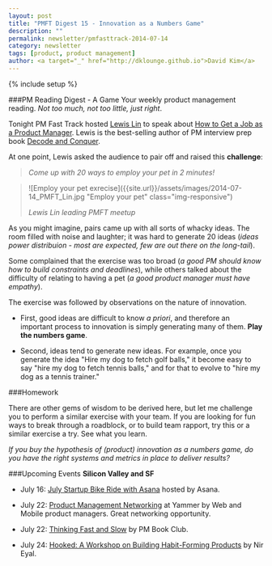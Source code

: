 ```yaml
---
layout: post
title: "PMFT Digest 15 - Innovation as a Numbers Game"
description: ""
permalink: newsletter/pmfasttrack-2014-07-14
category: newsletter
tags: [product, product management]
author: <a target="_" href="http://dklounge.github.io">David Kim</a>
---
```

{% include setup %}

###PM Reading Digest - A Game
Your weekly product management reading. _Not too much, not too little, just right_.

Tonight PM Fast Track hosted <a target="_" href="http://www.lewis-lin.com/">Lewis Lin</a> to speak about <a target="_" href="http://www.meetup.com/ProductManagementFastTrack/events/191400832/">How to Get a Job as a Product Manager</a>.  Lewis is the best-selling author of PM interview prep book <a target="_" href="http://www.amazon.com/gp/product/B00IGIUMQ0/ref=as_li_tl?ie=UTF8&camp=1789&creative=390957&creativeASIN=B00IGIUMQ0&linkCode=as2&tag=pmft-20&linkId=BYCR5YM5LLTAWVS7">Decode and Conquer</a>.

At one point, Lewis asked the audience to pair off and raised this __challenge__:

>_Come up with 20 ways to employ your pet in 2 minutes!_
>

> ![Employ your pet exrecise]({{site.url}}/assets/images/2014-07-14_PMFT_Lin.jpg "Employ your pet" class="img-responsive")
>
> _Lewis Lin leading PMFT meetup_

As you might imagine, pairs came up with all sorts of whacky ideas.  The room filled with noise and laughter; it was hard to generate 20 ideas (_ideas power distribuion - most are expected, few are out there on the long-tail_).

Some complained that the exercise was too broad (_a good PM should know how to build constraints and deadlines_), while others talked about the difficulty of relating to having a pet (_a good product manager must have empathy_).

The exercise was followed by observations on the nature of innovation.

* First, good ideas are difficult to know _a priori_, and therefore an important process to innovation is simply generating many of them.  __Play the numbers game__.

* Second, ideas tend to generate new ideas.  For example, once you generate the idea "Hire my dog to fetch golf balls," it become easy to say "hire my dog to fetch tennis balls," and for that to evolve to "hire my dog as a tennis trainer."

###Homework

There are other gems of wisdom to be derived here, but let me challenge you to perform a similar exercise with your team.  If you are looking for fun ways to break through a roadblock, or to build team rapport, try this or a similar exercise a try.  See what you learn.

_If you buy the hypothesis of (product) innovation as a numbers game, do you have the right systems and metrics in place to deliver results?_

###Upcoming Events
__Silicon Valley and SF__

* July 16: <a target="_" href="http://www.meetup.com/Startup-Bike-SF/events/191503552/">July Startup Bike Ride with Asana</a> hosted by Asana.

* July 22: <a target="_" href="http://www.meetup.com/SF-Product-Managers/events/188583982/">Product Management Networking</a> at Yammer by Web and Mobile product managers. Great networking opportunity.

* July 22: <a target="_" href="http://www.meetup.com/SF-Product-Management-Book-Club/events/188690572/">Thinking Fast and Slow</a> by PM Book Club.

* July 24: <a target="_" href="http://www.eventbrite.com/e/hooked-a-workshop-on-building-habit-forming-products-tickets-11985275281">Hooked: A Workshop on Building Habit-Forming Products</a> by Nir Eyal.
